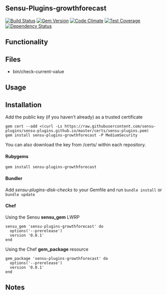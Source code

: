 ## Sensu-Plugins-growthforecast

[![Build Status](https://travis-ci.org/sensu-plugins/sensu-plugins-growthforecast.svg?branch=master)](https://travis-ci.org/sensu-plugins/sensu-plugins-growthforecast)
[![Gem Version](https://badge.fury.io/rb/sensu-plugins-growthforecast.svg)](http://badge.fury.io/rb/sensu-plugins-growthforecast)
[![Code Climate](https://codeclimate.com/github/sensu-plugins/sensu-plugins-growthforecast/badges/gpa.svg)](https://codeclimate.com/github/sensu-plugins/sensu-plugins-growthforecast)
[![Test Coverage](https://codeclimate.com/github/sensu-plugins/sensu-plugins-growthforecast/badges/coverage.svg)](https://codeclimate.com/github/sensu-plugins/sensu-plugins-growthforecast)
[![Dependency Status](https://gemnasium.com/sensu-plugins/sensu-plugins-growthforecast.svg)](https://gemnasium.com/sensu-plugins/sensu-plugins-growthforecast)

## Functionality

## Files
 * bin/check-current-value

## Usage

## Installation

Add the public key (if you haven’t already) as a trusted certificate

```
gem cert --add <(curl -Ls https://raw.githubusercontent.com/sensu-plugins/sensu-plugins.github.io/master/certs/sensu-plugins.pem)
gem install sensu-plugins-growthforecast -P MediumSecurity
```

You can also download the key from /certs/ within each repository.

#### Rubygems

`gem install sensu-plugins-growthforecast`

#### Bundler

Add *sensu-plugins-disk-checks* to your Gemfile and run `bundle install` or `bundle update`

#### Chef

Using the Sensu **sensu_gem** LWRP
```
sensu_gem 'sensu-plugins-growthforecast' do
  options('--prerelease')
  version '0.0.1'
end
```

Using the Chef **gem_package** resource
```
gem_package 'sensu-plugins-growthforecast' do
  options('--prerelease')
  version '0.0.1'
end
```

## Notes
